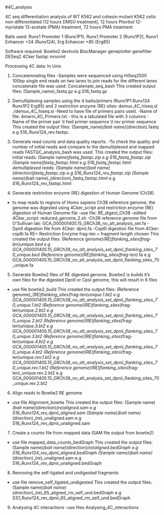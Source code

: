 #4C_analysis

4C seq differentiation analysis of WT K562 and cohesin mutant K562 cells: non-differentiated (12 hours DMSO treatment), 12 hours Phorbol 12-myristate 13-acetate (PMA) treatment, 72 hours PMA treatment

Baits used: Runx1 Promoter 1 (Runx1P1), Runx1 Promoter 2 (Runx1P2), Runx1 Enhancer +24 (Runx124), Erg Enhancer +85 (Erg85)

Software required:
 Bowtie2
 devtools
 BiocManager
 geneplotter
 genefilter
 DESeq2
 4Cker
 fastqc
 mnormt

Processing 4C data:
 In Unix
 
1. Concatemnating files
 -Samples were sequenced using HiSeq2500 100bp single end reads on two lanes to join reads for the different lanes concatenate file was used: Concatenate_seq_bash
 This created output files:
 (Sample_name)_fastq.gz e.g S16_fastq.gz

2. Demultiplexing samples using the 4 baits/primers (Runx1P1 Runx124 Runx1P2 Erg85) and 2 restriction enzyme (RE) sites: demux_4C_hiseq.sl 
 ./demux_4C_hiseq.sl
 -Need to have file of primers pairs used. 
 -Name of file: Amarni_4C_Primers.txt - this is a tabulated file with 3 columns : Name of the primer pair \t fwd primer sequence \t rev primer sequence
 This created the output files: 
 (Sample_name)_(bait name)_(direction).fastq e.g S16_Runx124_rev.fastqc.

3. Generate read counts and data quality reports. 
 -To check the quality and number of initial reads and compare to the demultiplexed and mapped reads FASTQC_analysis_bash was used. 
 This created the output files:
 initial reads:
 (Sample name)_fastq_fastqc.zip e.g S16_fastq_fastqc.zip
 (Sample name)_fastq_fastqc.html e.g S16_fastq_fastqc.html
 demultiplexed reads:
 (Sample name)_(bait name)_(direction)_fastq_fastqc.zip e.g S16_Runx124_rev_fastqc.zip
 (Sample name)_(bait name)_(direction)_fastq_fastqc.html e.g S16_Runx124_rev_fastqc.html

4. Generate restriction enzyme (RE) digestion of Human Genome (Ch38).
 - to map reads to regions of  Homo sapiens Ch38 reference genome, the genome was digested using 4Cker_script and restriction enzyme (RE) digestion of Human  Genome file
 -use file: RE_digest_Ch38
 -edited 4Cker_script: reduced_genome_2.sh
 -Ch38 reference genome file from O'Sullivan lab: GCA_000001405.15_GRCh38_no_alt_analysis_set.fa
 -DpnII digestion file from 4Cker: dpnii.fa
 -Csp6I digestion file from 4Cker: csp6i.fa
 RE= Restriction Enzyme
 frag-len = fragment length chosen
 This created the output files:
 (Reference genome)_(RE)_flanking_sites_(frag-len)_unique.bed e.g GCA_000001405.15_GRCh38_no_alt_analysis_set_dpnii_flanking_sites_70_unique.bed
 (Reference genome)_(RE)_flanking_sites_(frag-len)_.fa e.g GCA_000001405.15_GRCh38_no_alt_analysis_set_dpnii_flanking_sites_70_unique.fa

5. Generate Bowtie2 files of RE digested genome. Bowtie2 is builds it’s own files for the digested DpnII or CpsI genome, this will result in 6 files
 - use file bowtie2_build
 This created the output files:
 (Reference genome)_(RE)_flanking_sites_(frag-len)_unique.1.bt2 e.g GCA_000001405.15_GRCh38_no_alt_analysis_set_dpnii_flanking_sites_70_unique.1.bt2
 (Reference genome)_(RE)_flanking_sites_(frag-len)_unique.2.bt2 e.g GCA_000001405.15_GRCh38_no_alt_analysis_set_dpnii_flanking_sites_70_unique.2.bt2
 (Reference genome)_(RE)_flanking_sites_(frag-len)_unique.3.bt2 e.g GCA_000001405.15_GRCh38_no_alt_analysis_set_dpnii_flanking_sites_70_unique.3.bt2
 (Reference genome)_(RE)_flanking_sites_(frag-len)_unique.4.bt2 e.g GCA_000001405.15_GRCh38_no_alt_analysis_set_dpnii_flanking_sites_70_unique.4.bt2
 (Reference genome)_(RE)_flanking_sites_(frag-len)_unique.rev.1.bt2 e.g GCA_000001405.15_GRCh38_no_alt_analysis_set_dpnii_flanking_sites_70_unique.rev.1.bt2
 (Reference genome)_(RE)_flanking_sites_(frag-len)_unique.rev.2.bt2 e.g GCA_000001405.15_GRCh38_no_alt_analysis_set_dpnii_flanking_sites_70_unique.rev.2.bt2

6. Align reads to Bowtie2 RE genome
  - use file Alignment_bowtie
 This created the output files:
 (Sample name)_(bait name)_(direction)_(re)_aligned.sam e.g S16_Runx124_rev_dpnii_aligned.sam
 (Sample name)_(bait name)_(direction)_(re)_unaligned.sam e.g S16_Runx124_rev_dpnii_unaligned.sam

7. Create a counts file from mapped data (SAM file output from bowtie2)
 - use file mapped_data_counts_bedGraph
 This created the output files:
 (Sample name)_(bait name)_(direction)_(re)_aligned.bedGraph e.g S16_Runx124_rev_dpnii_aligned.bedGraph
 (Sample name)_(bait name)_(direction)_(re)_unaligned.sam e.g S16_Runx124_rev_dpnii_unaligned.bedGraph

8. Removing the self-ligated and undigested fragments
 - use file remove_self_ligated_undigested
 This created the output files:
 (Sample name)_(bait name)_(direction)_(re)_65_aligned_rm_self_und.bedGraph e.g S37_Runx124_rev_dpnii_65_aligned_rm_self_und.bedGraph

9. Analysing 4C interactions
 -use files Analysing_4C_interactions
 
 


